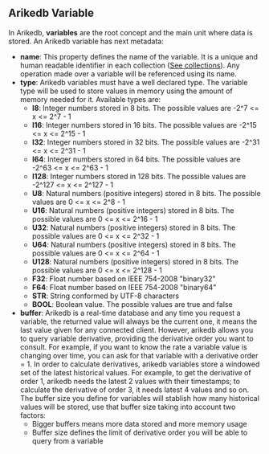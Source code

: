 ## Arikedb Variable

In Arikedb, **variables** are the root concept and the main unit where data is stored. An Arikedb variable has next metadata:

 - **name**: This property defines the name of the variable. It is a unique and human readable identifier in each collection ([See collections](/structure/collection.md)). Any operation made over a variable will be referenced using its name.
 - **type**: Arikedb variables must have a well declared type. The variable type will be used to store values in memory using the amount of memory needed for it. Available types are:
   - **I8**: Integer numbers stored in 8 bits. The possible values are -2^7 <= x <= 2^7 - 1
   - **I16**: Integer numbers stored in 16 bits. The possible values are -2^15 <= x <= 2^15 - 1
   - **I32**: Integer numbers stored in 32 bits. The possible values are -2^31 <= x <= 2^31 - 1
   - **I64**: Integer numbers stored in 64 bits. The possible values are -2^63 <= x <= 2^63 - 1
   - **I128**: Integer numbers stored in 128 bits. The possible values are -2^127 <= x <= 2^127 - 1
   - **U8**: Natural numbers (positive integers) stored in 8 bits. The possible values are 0 <= x <= 2^8 - 1
   - **U16**: Natural numbers (positive integers) stored in 8 bits. The possible values are 0 <= x <= 2^16 - 1
   - **U32**: Natural numbers (positive integers) stored in 8 bits. The possible values are 0 <= x <= 2^32 - 1
   - **U64**: Natural numbers (positive integers) stored in 8 bits. The possible values are 0 <= x <= 2^64 - 1
   - **U128**: Natural numbers (positive integers) stored in 8 bits. The possible values are 0 <= x <= 2^128 - 1
   - **F32**: Float number based on IEEE 754-2008 "binary32"
   - **F64**: Float number based on IEEE 754-2008 "binary64"
   - **STR**: String conformed by UTF-8 characters
   - **BOOL**: Boolean value. The possible values are true and false
 - **buffer**: Arikedb is a real-time database and any time you request a variable, the returned value will always be the current one, it means the last value given for any connected client. However, arikedb allows you to query variable derivative, providing the derivative order you want to consult. For example, if you want to know the rate a variable value is changing over time, you can ask for that variable with a derivative order = 1. In order to calculate derivatives, arikedb variables store a windowed set of the latest historical values. For example, to get the derivative of order 1, arikedb needs the latest 2 values with their timestamps; to calculate the derivative of order 3, it needs latest 4 values and so on. The buffer size you define for variables will stablish how many historical values will be stored, use that buffer size taking into account two factors:
   - Bigger buffers means more data stored and more memory usage
   - Buffer size defines the limit of derivative order you will be able to query from a variable 
